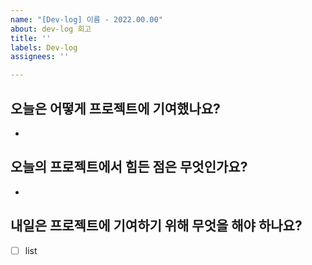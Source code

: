 ```yaml
---
name: "[Dev-log] 이름 - 2022.00.00"
about: dev-log 회고
title: ''
labels: Dev-log
assignees: ''

---
```


## 오늘은 어떻게 프로젝트에 기여했나요?
- 

## 오늘의 프로젝트에서 힘든 점은 무엇인가요?
-

## 내일은 프로젝트에 기여하기 위해 무엇을 해야 하나요?
- [ ] list
